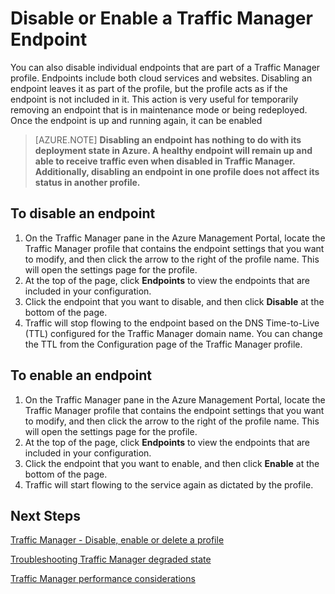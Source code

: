 <properties
   pageTitle="Disable or Enable a Traffic Manager endpoint | Windows Azure"
   description="This article will help disable or enable your Traffic Manager profile endpoints."
   services="traffic-manager"
   documentationCenter="na"
   authors="joaoma"
   manager="carmonm"
   editor="tysonn" />
<tags
	ms.service="traffic-manager"
	ms.date="12/02/2015"
	wacn.date=""/>

# Disable or Enable a Traffic Manager Endpoint

You can also disable individual endpoints that are part of a Traffic Manager profile. Endpoints include both cloud services and websites. Disabling an endpoint leaves it as part of the profile, but the profile acts as if the endpoint is not included in it. This action is very useful for temporarily removing an endpoint that is in maintenance mode or being redeployed. Once the endpoint is up and running again, it can be enabled

>[AZURE.NOTE] **Disabling an endpoint has nothing to do with its deployment state in Azure. A healthy endpoint will remain up and able to receive traffic even when disabled in Traffic Manager. Additionally, disabling an endpoint in one profile does not affect its status in another profile.**

## To disable an endpoint

1. On the Traffic Manager pane in the Azure Management Portal, locate the Traffic Manager profile that contains the endpoint settings that you want to modify, and then click the arrow to the right of the profile name. This will open the settings page for the profile.
1. At the top of the page, click **Endpoints** to view the endpoints that are included in your configuration. 
1. Click the endpoint that you want to disable, and then click **Disable** at the bottom of the page.
1. Traffic will stop flowing to the endpoint based on the DNS Time-to-Live (TTL) configured for the Traffic Manager domain name. You can change the TTL from the Configuration page of the Traffic Manager profile.

## To enable an endpoint


1. On the Traffic Manager pane in the Azure Management Portal, locate the Traffic Manager profile that contains the endpoint settings that you want to modify, and then click the arrow to the right of the profile name. This will open the settings page for the profile.
1. At the top of the page, click **Endpoints** to view the endpoints that are included in your configuration.
1. Click the endpoint that you want to enable, and then click **Enable** at the bottom of the page.
1. Traffic will start flowing to the service again as dictated by the profile.

## Next Steps

[Traffic Manager - Disable, enable or delete a profile](/documentation/articles/disable-enable-or-delete-a-profile)

[Troubleshooting Traffic Manager degraded state](/documentation/articles/traffic-manager-troubleshooting-degraded)

[Traffic Manager performance considerations](/documentation/articles/traffic-manager-performance-considerations)